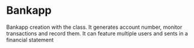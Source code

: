 # Bankapp
Bankapp creation with the class.
It generates account number, monitor transactions and record them.
It can feature multiple users and sents in a financial statement
